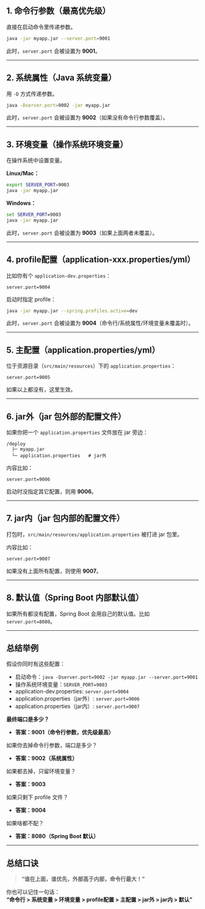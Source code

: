 

## 1. 命令行参数（最高优先级）
直接在启动命令里传递参数。

```bash
java -jar myapp.jar --server.port=9001
```

此时，`server.port` 会被设置为 **9001**。

---

## 2. 系统属性（Java 系统变量）
用 `-D` 方式传递参数。

```bash
java -Dserver.port=9002 -jar myapp.jar
```

此时，`server.port` 会被设置为 **9002**（如果没有命令行参数覆盖）。

---

## 3. 环境变量（操作系统环境变量）
在操作系统中设置变量。

**Linux/Mac：**
```bash
export SERVER_PORT=9003
java -jar myapp.jar
```
**Windows：**
```cmd
set SERVER_PORT=9003
java -jar myapp.jar
```
此时，`server.port` 会被设置为 **9003**（如果上面两者未覆盖）。

---

## 4. profile配置（application-xxx.properties/yml）
比如你有个 `application-dev.properties`：

```properties
server.port=9004
```
启动时指定 profile：
```bash
java -jar myapp.jar --spring.profiles.active=dev
```
此时，`server.port` 会被设置为 **9004**（命令行/系统属性/环境变量未覆盖时）。

---

## 5. 主配置（application.properties/yml）
位于资源目录（`src/main/resources`）下的 `application.properties`：

```properties
server.port=9005
```
如果以上都没有，这里生效。

---

## 6. jar外（jar 包外部的配置文件）
如果你把一个 `application.properties` 文件放在 jar 旁边：

```
/deploy
  ├─ myapp.jar
  └─ application.properties   # jar外
```
内容比如：
```properties
server.port=9006
```
启动时没指定其它配置，则用 **9006**。

---

## 7. jar内（jar 包内部的配置文件）
打包时，`src/main/resources/application.properties` 被打进 jar 包里。

内容比如：
```properties
server.port=9007
```
如果没有上面所有配置，则使用 **9007**。

---

## 8. 默认值（Spring Boot 内部默认值）
如果所有都没有配置，Spring Boot 会用自己的默认值。比如 `server.port=8080`。

---

## 总结举例

假设你同时有这些配置：

- 启动命令：`java -Dserver.port=9002 -jar myapp.jar --server.port=9001`
- 操作系统环境变量：`SERVER_PORT=9003`
- application-dev.properties: `server.port=9004`
- application.properties（jar外）: `server.port=9006`
- application.properties（jar内）: `server.port=9007`

**最终端口是多少？**  
- **答案：9001（命令行参数，优先级最高）**

如果你去掉命令行参数，端口是多少？  
- **答案：9002（系统属性）**

如果都去掉，只留环境变量？  
- **答案：9003**

如果只剩下 profile 文件？  
- **答案：9004**

如果啥都不配？  
- **答案：8080（Spring Boot 默认）**

---

## 总结口诀

> **“谁在上面，谁优先，外部高于内部，命令行最大！”**

你也可以记住一句话：  
**“命令行 > 系统变量 > 环境变量 > profile配置 > 主配置 > jar外 > jar内 > 默认”**
